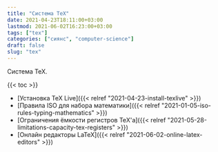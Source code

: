 ```yaml
---
title: "Система TeX"
date: 2021-04-23T18:11:00+03:00
lastmod: 2021-06-02T16:23:00+03:00
tags: ["tex"]
categories: ["сиянс", "computer-science"]
draft: false
slug: "tex"
---
```


Система TeX.

<!--more-->

{{< toc >}}

-   [Установка TeX Live]({{< relref "2021-04-23-install-texlive" >}})
-   [Правила ISO для набора математики]({{< relref "2021-01-05-iso-rules-typing-mathematics" >}})
-   [Ограничения ёмкости регистров TeX'а]({{< relref "2021-05-28-limitations-capacity-tex-registers" >}})
-   [Онлайн редакторы LaTeX]({{< relref "2021-06-02-online-latex-editors" >}})
